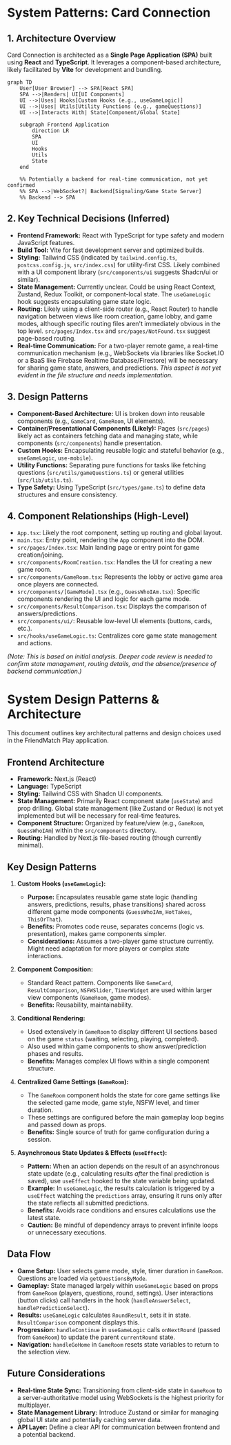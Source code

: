# System Patterns: Card Connection

## 1. Architecture Overview

Card Connection is architected as a **Single Page Application (SPA)** built using **React** and **TypeScript**. It leverages a component-based architecture, likely facilitated by **Vite** for development and bundling.

```mermaid
graph TD
    User[User Browser] --> SPA[React SPA]
    SPA -->|Renders| UI[UI Components]
    UI -->|Uses| Hooks[Custom Hooks (e.g., useGameLogic)]
    UI -->|Uses| Utils[Utility Functions (e.g., gameQuestions)]
    UI -->|Interacts With| State[Component/Global State]

    subgraph Frontend Application
        direction LR
        SPA
        UI
        Hooks
        Utils
        State
    end

    %% Potentially a backend for real-time communication, not yet confirmed
    %% SPA -->|WebSocket?| Backend[Signaling/Game State Server]
    %% Backend --> SPA
```

## 2. Key Technical Decisions (Inferred)

- **Frontend Framework:** React with TypeScript for type safety and modern JavaScript features.
- **Build Tool:** Vite for fast development server and optimized builds.
- **Styling:** Tailwind CSS (indicated by `tailwind.config.ts`, `postcss.config.js`, `src/index.css`) for utility-first CSS. Likely combined with a UI component library (`src/components/ui` suggests Shadcn/ui or similar).
- **State Management:** Currently unclear. Could be using React Context, Zustand, Redux Toolkit, or component-local state. The `useGameLogic` hook suggests encapsulating game state logic.
- **Routing:** Likely using a client-side router (e.g., React Router) to handle navigation between views like room creation, game lobby, and game modes, although specific routing files aren't immediately obvious in the top level. `src/pages/Index.tsx` and `src/pages/NotFound.tsx` suggest page-based routing.
- **Real-time Communication:** For a two-player remote game, a real-time communication mechanism (e.g., WebSockets via libraries like Socket.IO or a BaaS like Firebase Realtime Database/Firestore) will be necessary for sharing game state, answers, and predictions. *This aspect is not yet evident in the file structure and needs implementation.*

## 3. Design Patterns

- **Component-Based Architecture:** UI is broken down into reusable components (e.g., `GameCard`, `GameRoom`, UI elements).
- **Container/Presentational Components (Likely):** Pages (`src/pages`) likely act as containers fetching data and managing state, while components (`src/components`) handle presentation.
- **Custom Hooks:** Encapsulating reusable logic and stateful behavior (e.g., `useGameLogic`, `use-mobile`).
- **Utility Functions:** Separating pure functions for tasks like fetching questions (`src/utils/gameQuestions.ts`) or general utilities (`src/lib/utils.ts`).
- **Type Safety:** Using TypeScript (`src/types/game.ts`) to define data structures and ensure consistency.

## 4. Component Relationships (High-Level)

- `App.tsx`: Likely the root component, setting up routing and global layout.
- `main.tsx`: Entry point, rendering the `App` component into the DOM.
- `src/pages/Index.tsx`: Main landing page or entry point for game creation/joining.
- `src/components/RoomCreation.tsx`: Handles the UI for creating a new game room.
- `src/components/GameRoom.tsx`: Represents the lobby or active game area once players are connected.
- `src/components/[GameMode].tsx` (e.g., `GuessWhoIAm.tsx`): Specific components rendering the UI and logic for each game mode.
- `src/components/ResultComparison.tsx`: Displays the comparison of answers/predictions.
- `src/components/ui/`: Reusable low-level UI elements (buttons, cards, etc.).
- `src/hooks/useGameLogic.ts`: Centralizes core game state management and actions.

*(Note: This is based on initial analysis. Deeper code review is needed to confirm state management, routing details, and the absence/presence of backend communication.)*

# System Design Patterns & Architecture

This document outlines key architectural patterns and design choices used in the FriendMatch Play application.

## Frontend Architecture

*   **Framework:** Next.js (React)
*   **Language:** TypeScript
*   **Styling:** Tailwind CSS with Shadcn UI components.
*   **State Management:** Primarily React component state (`useState`) and prop drilling. Global state management (like Zustand or Redux) is not yet implemented but will be necessary for real-time features.
*   **Component Structure:** Organized by feature/view (e.g., `GameRoom`, `GuessWhoIAm`) within the `src/components` directory.
*   **Routing:** Handled by Next.js file-based routing (though currently minimal).

## Key Design Patterns

1.  **Custom Hooks (`useGameLogic`):**
    *   **Purpose:** Encapsulates reusable game state logic (handling answers, predictions, results, phase transitions) shared across different game mode components (`GuessWhoIAm`, `HotTakes`, `ThisOrThat`).
    *   **Benefits:** Promotes code reuse, separates concerns (logic vs. presentation), makes game components simpler.
    *   **Considerations:** Assumes a two-player game structure currently. Might need adaptation for more players or complex state interactions.

2.  **Component Composition:**
    *   Standard React pattern. Components like `GameCard`, `ResultComparison`, `NSFWSlider`, `TimerWidget` are used within larger view components (`GameRoom`, game modes).
    *   **Benefits:** Reusability, maintainability.

3.  **Conditional Rendering:**
    *   Used extensively in `GameRoom` to display different UI sections based on the game `status` (waiting, selecting, playing, completed).
    *   Also used within game components to show answer/prediction phases and results.
    *   **Benefits:** Manages complex UI flows within a single component structure.

4.  **Centralized Game Settings (`GameRoom`):**
    *   The `GameRoom` component holds the state for core game settings like the selected game mode, game style, NSFW level, and timer duration.
    *   These settings are configured before the main gameplay loop begins and passed down as props.
    *   **Benefits:** Single source of truth for game configuration during a session.

5.  **Asynchronous State Updates & Effects (`useEffect`):**
    *   **Pattern:** When an action depends on the result of an asynchronous state update (e.g., calculating results *after* the final prediction is saved), use `useEffect` hooked to the state variable being updated.
    *   **Example:** In `useGameLogic`, the results calculation is triggered by a `useEffect` watching the `predictions` array, ensuring it runs only after the state reflects all submitted predictions.
    *   **Benefits:** Avoids race conditions and ensures calculations use the latest state.
    *   **Caution:** Be mindful of dependency arrays to prevent infinite loops or unnecessary executions.

## Data Flow

*   **Game Setup:** User selects game mode, style, timer duration in `GameRoom`. Questions are loaded via `getQuestionsByMode`.
*   **Gameplay:** State managed largely within `useGameLogic` based on props from `GameRoom` (players, questions, round, settings). User interactions (button clicks) call handlers in the hook (`handleAnswerSelect`, `handlePredictionSelect`).
*   **Results:** `useGameLogic` calculates `RoundResult`, sets it in state. `ResultComparison` component displays this.
*   **Progression:** `handleContinue` in `useGameLogic` calls `onNextRound` (passed from `GameRoom`) to update the parent `currentRound` state.
*   **Navigation:** `handleGoHome` in `GameRoom` resets state variables to return to the selection view.

## Future Considerations

*   **Real-time State Sync:** Transitioning from client-side state in `GameRoom` to a server-authoritative model using WebSockets is the highest priority for multiplayer.
*   **State Management Library:** Introduce Zustand or similar for managing global UI state and potentially caching server data.
*   **API Layer:** Define a clear API for communication between frontend and a potential backend.

